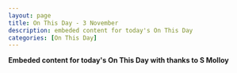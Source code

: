 ```yaml
---
layout: page
title: On This Day - 3 November
description: embeded content for today's On This Day
categories: [On This Day]
---
```


**Embeded content for today's On This Day with thanks to S Molloy**

<script src="//urlembed.com/static/js/script.js"></script>
<a href="https://s-molloy.tumblr.com/post/188785269387/3rd-november-2019-sunday-3rd-november-1996-lena" class="urlembed slim" style="max-height: 160px;"></a>

